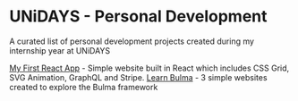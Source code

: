 # UNiDAYS - Personal Development
A curated list of personal development projects created during my internship year at UNiDAYS

[My First React App](/my-first-react-app) - Simple website built in React which includes CSS Grid, SVG Animation, GraphQL and Stripe.
[Learn Bulma](/learn-bulma) - 3 simple websites created to explore the Bulma framework
